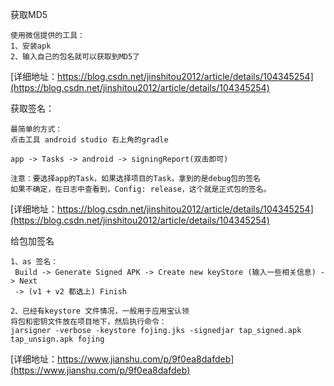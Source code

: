 
获取MD5
```
使用微信提供的工具：
1、安装apk
2、输入自己的包名就可以获取到MD5了
```
[详细地址：https://blog.csdn.net/jinshitou2012/article/details/104345254](https://blog.csdn.net/jinshitou2012/article/details/104345254)

获取签名：
```
最简单的方式：
点击工具 android studio 右上角的gradle

app -> Tasks -> android -> signingReport(双击即可)

注意：要选择app的Task，如果选择项目的Task，拿到的是debug包的签名
如果不确定，在日志中查看到，Config: release，这个就是正式包的签名。

```
[详细地址：https://blog.csdn.net/jinshitou2012/article/details/104345254](https://blog.csdn.net/jinshitou2012/article/details/104345254)

给包加签名
```
1、as 签名：
 Build -> Generate Signed APK -> Create new keyStore (输入一些相关信息) -> Next
 -> (v1 + v2 都选上) Finish

2、已经有keystore 文件情况，一般用于应用宝认领
将包和密钥文件放在项目地下，然后执行命令：
jarsigner -verbose -keystore fojing.jks -signedjar tap_signed.apk tap_unsign.apk fojing

```
[详细地址：https://www.jianshu.com/p/9f0ea8dafdeb](https://www.jianshu.com/p/9f0ea8dafdeb)